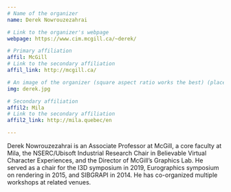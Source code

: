 ```yaml
---
# Name of the organizer
name: Derek Nowrouzezahrai

# Link to the organizer's webpage
webpage: https://www.cim.mcgill.ca/~derek/

# Primary affiliation
affil: McGill
# Link to the secondary affiliation
affil_link: http://mcgill.ca/

# An image of the organizer (square aspect ratio works the best) (place in the `assets/img/organizers` directory)
img: derek.jpg

# Secondary affiliation
affil2: Mila
# Link to the secondary affiliation
affil2_link: http://mila.quebec/en

---
```


Derek Nowrouzezahrai is an Associate Professor at McGill, a core faculty at Mila, the NSERC/Ubisoft Industrial Research Chair in Believable Virtual Character Experiences, and the Director of McGill’s Graphics Lab. He served as a chair for the I3D symposium in 2019, Eurographics symposium on rendering in 2015, and SIBGRAPI in 2014. He has co-organized multiple workshops at related venues.
